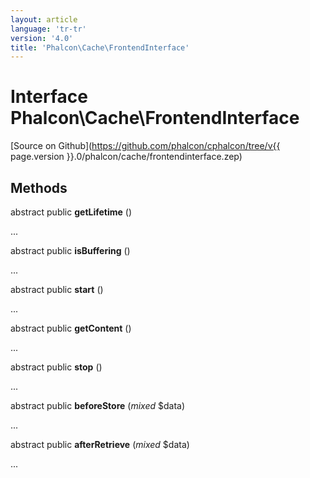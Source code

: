 ```yaml
---
layout: article
language: 'tr-tr'
version: '4.0'
title: 'Phalcon\Cache\FrontendInterface'
---
```

# Interface **Phalcon\Cache\FrontendInterface**

[Source on Github](https://github.com/phalcon/cphalcon/tree/v{{ page.version }}.0/phalcon/cache/frontendinterface.zep)

## Methods

abstract public **getLifetime** ()

...

abstract public **isBuffering** ()

...

abstract public **start** ()

...

abstract public **getContent** ()

...

abstract public **stop** ()

...

abstract public **beforeStore** (*mixed* $data)

...

abstract public **afterRetrieve** (*mixed* $data)

...
